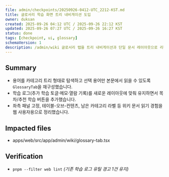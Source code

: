 ```yaml
---
file: admin/checkpoints/20250926-0412-UTC_2212-KST.md
title: 글로서리 학습 화면 트리 내비게이션 도입
owner: duksan
created: 2025-09-26 04:12 UTC / 2025-09-26 22:12 KST
updated: 2025-09-26 07:27 UTC / 2025-09-26 16:27 KST
status: done
tags: [checkpoint, ui, glossary]
schemaVersion: 1
description: /admin/wiki 글로서리 탭을 트리 내비게이션과 단일 문서 레이아웃으로 리팩터링해 학습 흐름을 정돈했습니다.
---
```


## Summary

- 용어를 카테고리 트리 형태로 탐색하고 선택 용어만 본문에서 읽을 수 있도록 `GlossaryTab`을 재구성했습니다.
- 학습 로그(추가 학습 토글·메모·열람 기록)를 새로운 레이아웃에 맞춰 유지하면서 목차/추천 학습 버튼을 추가했습니다.
- 좌측 패널 고정, 테이블-오브-컨텐츠, 남은 카테고리 라벨 등 위키 문서 읽기 경험을 웹 사용자용으로 정리했습니다.

## Impacted files

- apps/web/src/app/admin/wiki/glossary-tab.tsx

## Verification

- `pnpm --filter web lint` *(기존 학습 로그 유틸 경고 1건 유지)*
